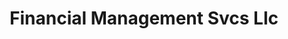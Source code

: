 ---
title: Financial Management Svcs Llc
slug: financial-management-svcs-llc
updated-on: '2024-05-30T13:44:31.749Z'
created-on: '2024-05-30T13:41:46.671Z'
published-on: '2024-05-30T13:54:32.469Z'
f_city-state-2:
- cms/city/cleveland-ms.md
- cms/city/covington-tn.md
- cms/city/cordova-tn.md
f_locations:
- cms/payday-loan/financial-management-svcs-llc-18072.md
- cms/payday-loan/financial-management-svcs-llc-18073.md
- cms/payday-loan/financial-management-svcs-llc-18074.md
f_states:
- cms/state/mississippi.md
- cms/state/tennessee.md
layout: '[company].html'
tags: company
---